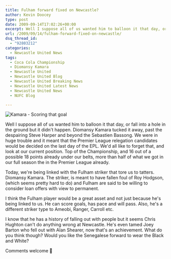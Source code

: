 ```yaml
---
title: Fulham forward fixed on Newcastle?
author: Kevin Doocey
type: post
date: 2009-09-14T17:02:26+00:00
excerpt: Well I suppose all of us wanted him to balloon it that day, or fall into a hole in the ground but it..
url: /2009/09/14/fulham-forward-fixed-on-newcastle/
dsq_thread_id:
  - "92803212"
categories:
  - Newcastle United News
tags:
  - Coca Cola Championship
  - Diomansy Kamara
  - Newcastle United
  - Newcastle United Blog
  - Newcastle United Breaking News
  - Newcastle United Latest News
  - Newcastle United News
  - NUFC Blog

---
```

![Kamara - Scoring that goal](http://static.guim.co.uk/sys-images/Sport/Pix/columnists/2009/5/16/1242486927904/diomansy-kamara-001.jpg)

Well I suppose all of us wanted him to balloon it that day, or fall into a hole in the ground but it didn't happen. Diomansy Kamara tucked it away, past the despairing Steve Harper and beyond the Sebastien Bassong. We were in huge trouble and it meant that the Premier League relegation candidates would be decided on the last day of the EPL. We'd all like to forget that, and  look at our current position. Top of the Championship, and 16 out of a possible 18 points already under our belts, more than half of what we got in our full season the in the Premier League already.

Today, we're being linked with the Fulham striker that tore us to tatters. Diomansy Kamara. The striker, is meant to have fallen foul of Roy Hodgson, (which seems pretty hard to do) and Fulham are said to be willing to consider loan offers with view to permanent.

I think the Fulham player would be a great asset and not just because he's being linked to us. He can score goals, has pace and will pass. Also, he's a different striker type to Ameobi, Ranger, Carroll etc.

I know that he has a history of falling out with people but it seems Chris Hughton can't do anything wrong at Newcastle. He's even tamed Joey Barton who fell out with Alan Shearer, now that's an achievement. What do you think though? Would you like the Senegalese forward to wear the Black and White?

Comments welcome 🙂
